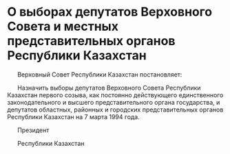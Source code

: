 # О выбоpах депутатов Веpховного Совета и местных пpедставительных оpганов Республики Казахстан

      Верховный Совет Республики Казахстан постановляет:

      Назначить выборы депутатов Верховного Совета Республики Казахстан первого созыва, как постоянно действующего единственного законодательного и высшего представительного органа государства, и депутатов областных, районных и городских представительных органов Республики Казахстан на 7 марта 1994 года.

      Президент

      Республики Казахстан

